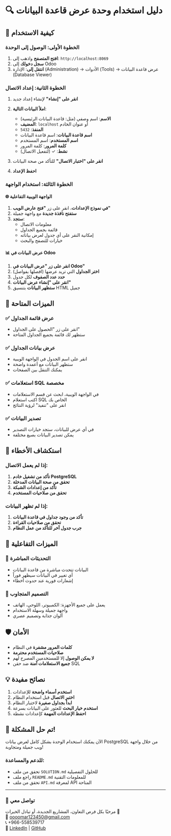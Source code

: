 # 🔍 دليل استخدام وحدة عرض قاعدة البيانات

## 🚀 كيفية الاستخدام

### الخطوة الأولى: الوصول إلى الوحدة
1. **افتح المتصفح** واذهب إلى: `http://localhost:8069`
2. **سجل دخولك** إلى Odoo
3. **انتقل إلى**: الإدارة (Administration) → الأدوات (Tools) → عرض قاعدة البيانات (Database Viewer)

### الخطوة الثانية: إعداد الاتصال
1. **انقر على "إنشاء"** لإنشاء إعداد جديد
2. **املأ البيانات التالية**:
   - **الاسم**: اسم وصفي (مثل: قاعدة البيانات الرئيسية)
   - **المضيف**: `localhost` أو عنوان الخادم
   - **المنفذ**: `5432`
   - **اسم قاعدة البيانات**: اسم قاعدة البيانات
   - **اسم المستخدم**: اسم المستخدم
   - **كلمة المرور**: كلمة المرور
   - **نشط**: ✓ (لتفعيل الاتصال)

3. **انقر على "اختبار الاتصال"** للتأكد من صحة البيانات
4. **احفظ الإعداد**

### الخطوة الثالثة: استخدام الواجهة

#### 🌐 الواجهة الويبية التفاعلية
1. **في نموذج الإعدادات**، انقر على زر **"فتح عارض الويب"**
2. **ستفتح نافذة جديدة** مع واجهة جميلة
3. **ستجد**:
   - معلومات الاتصال
   - قائمة بجميع الجداول
   - إمكانية النقر على أي جدول لعرض بياناته
   - خيارات للتصفح والبحث

#### 📊 عرض البيانات في Odoo
1. **انقر على زر "عرض البيانات في Odoo"**
2. **اختر الجداول** التي تريد عرضها (افصلها بفواصل)
3. **حدد عدد الصفوف** لكل جدول
4. **انقر على "إنشاء عرض البيانات"**
5. **ستظهر البيانات** بتنسيق HTML جميل

## 🎯 الميزات المتاحة

### ✅ عرض قائمة الجداول
- انقر على زر "الحصول على الجداول"
- ستظهر لك قائمة بجميع الجداول المتاحة

### ✅ عرض بيانات الجداول
- انقر على اسم الجدول في الواجهة الويبية
- ستظهر البيانات مع أعمدة واضحة
- يمكنك التنقل بين الصفحات

### ✅ استعلامات SQL مخصصة
- في الواجهة الويبية، ابحث عن قسم الاستعلامات
- اكتب استعلام SQL الخاص بك
- انقر على "تنفيذ" لرؤية النتائج

### ✅ تصدير البيانات
- في أي عرض للبيانات، ستجد خيارات التصدير
- يمكن تصدير البيانات بصيغ مختلفة

## 🔧 استكشاف الأخطاء

### إذا لم يعمل الاتصال:
1. **تأكد من تشغيل خادم PostgreSQL**
2. **تحقق من صحة البيانات المدخلة**
3. **تأكد من إعدادات الشبكة**
4. **تحقق من صلاحيات المستخدم**

### إذا لم تظهر البيانات:
1. **تأكد من وجود جداول في قاعدة البيانات**
2. **تحقق من صلاحيات القراءة**
3. **جرب جدول آخر للتأكد من عمل النظام**

## 📱 الميزات التفاعلية

### 🔄 التحديثات المباشرة
- البيانات تتحدث مباشرة من قاعدة البيانات
- أي تغيير في البيانات سيظهر فوراً
- إشعارات فورية عند حدوث أخطاء

### 📱 التصميم المتجاوب
- يعمل على جميع الأجهزة: الكمبيوتر، اللوحي، الهاتف
- واجهة جميلة وسهلة الاستخدام
- ألوان جذابة وتصميم عصري

## 🛡️ الأمان

- **كلمات المرور مشفرة** في النظام
- **صلاحيات المستخدم محترمة**
- **لا يمكن الوصول** إلا للمستخدمين المصرح لهم
- **جميع الاستعلامات آمنة** ضد حقن SQL

## 💡 نصائح مفيدة

1. **استخدم أسماء واضحة** للإعدادات
2. **اختبر الاتصال** قبل استخدام النظام
3. **ابدأ بجداول صغيرة** لاختبار النظام
4. **استخدم خيار البحث** للعثور على البيانات بسرعة
5. **احفظ الإعدادات المهمة** كإعدادات نشطة

## 🎉 تم حل المشكلة!

الآن يمكنك استخدام الوحدة بشكل كامل لعرض بيانات PostgreSQL من خلال واجهة ويب جميلة ومتجاوبة!

### للدعم والمساعدة:
- تحقق من ملف `SOLUTION.md` للحلول التفصيلية
- راجع ملف `README.md` للمعلومات التقنية
- تحقق من ملف `API.md` لمعرفة API المتاحة 

---
### 💬 تواصل معي  
مرحبًا بكل فرص التعاون، المشاريع الجديدة، أو تبادل الخبرات 👋  
📧 oooomar123450@gmail.com  
📞 +966-558539717  
🔗 [LinkedIn](https://linkedin.com/in/omar-hamid-288385235) | [GitHub](https://github.com/oooomar896)

